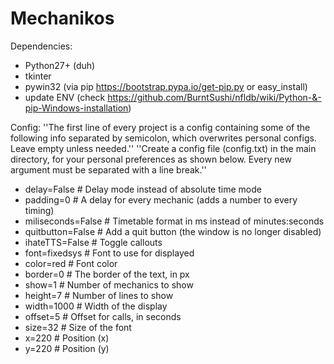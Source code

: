 # Mechanikos

Dependencies:
* Python27+ (duh)
* tkinter
* pywin32 (via pip https://bootstrap.pypa.io/get-pip.py or easy_install)
* update ENV (check https://github.com/BurntSushi/nfldb/wiki/Python-&-pip-Windows-installation)

Config:
''The first line of every project is a config containing some of the following info separated by semicolon, which overwrites personal configs. Leave empty unless needed.''
''Create a config file (config.txt) in the main directory, for your personal preferences as shown below. Every new argument must be separated with a line break.''
* delay=False         # Delay mode instead of absolute time mode
* padding=0           # A delay for every mechanic (adds a number to every timing)
* miliseconds=False   # Timetable format in ms instead of minutes:seconds
* quitbutton=False    # Add a quit button (the window is no longer disabled)
* ihateTTS=False      # Toggle callouts
* font=fixedsys       # Font to use for displayed
* color=red           # Font color
* border=0            # The border of the text, in px
* show=1              # Number of mechanics to show
* height=7            # Number of lines to show
* width=1000          # Width of the display
* offset=5            # Offset for calls, in seconds
* size=32             # Size of the font
* x=220               # Position (x)
* y=220               # Position (y)
